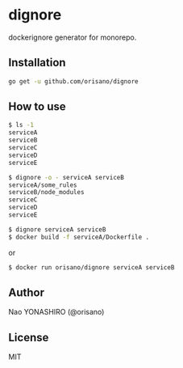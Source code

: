 # dignore
dockerignore generator for monorepo.

## Installation
```bash
go get -u github.com/orisano/dignore
```

## How to use
```bash
$ ls -1
serviceA
serviceB
serviceC
serviceD
serviceE

$ dignore -o - serviceA serviceB
serviceA/some_rules
serviceB/node_modules
serviceC
serviceD
serviceE

$ dignore serviceA serviceB
$ docker build -f serviceA/Dockerfile .
```
or
```bash
$ docker run orisano/dignore serviceA serviceB
```

## Author
Nao YONASHIRO (@orisano)

## License
MIT
